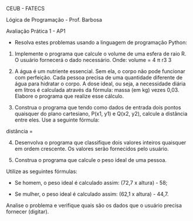 CEUB - FATECS

Lógica de Programação - Prof. Barbosa

Avaliação Prática 1 - AP1

- Resolva estes problemas usando a linguagem de programação Python:

1.  Implemente o programa que calcule o volume de uma esfera de raio R. O usuário fornecerá o dado necessário. Onde: volume = 4 π r3
3

2.  A água é um nutriente essencial. Sem ela, o corpo não pode funcionar com perfeição. Cada pessoa precisa de uma quantidade diferente de água para hidratar o corpo. A dose ideal, ou seja, a necessidade diária em litros é calculada através da fórmula: massa (em kg) vezes 0,03. Elabore o programa que realize esse cálculo.

3. Construa o programa que tendo como dados de entrada dois pontos quaisquer do plano cartesiano, P(x1, y1) e Q(x2, y2), calcule a distância entre eles. Use a seguinte fórmula:

distância =

4. Desenvolva o programa que classifique dois valores inteiros quaisquer em ordem crescente. Os valores serão fornecidos pelo usuário.

5. Construa o programa que calcule o peso ideal de uma pessoa.

Utilize as seguintes fórmulas:

- Se homem, o peso ideal é calculado assim: (72,7 x altura) - 58;

- Se mulher, o peso ideal é calculado assim: (62,1 x altura) - 44,7.

Analise o problema e verifique quais são os dados que o usuário precisa fornecer (digitar).